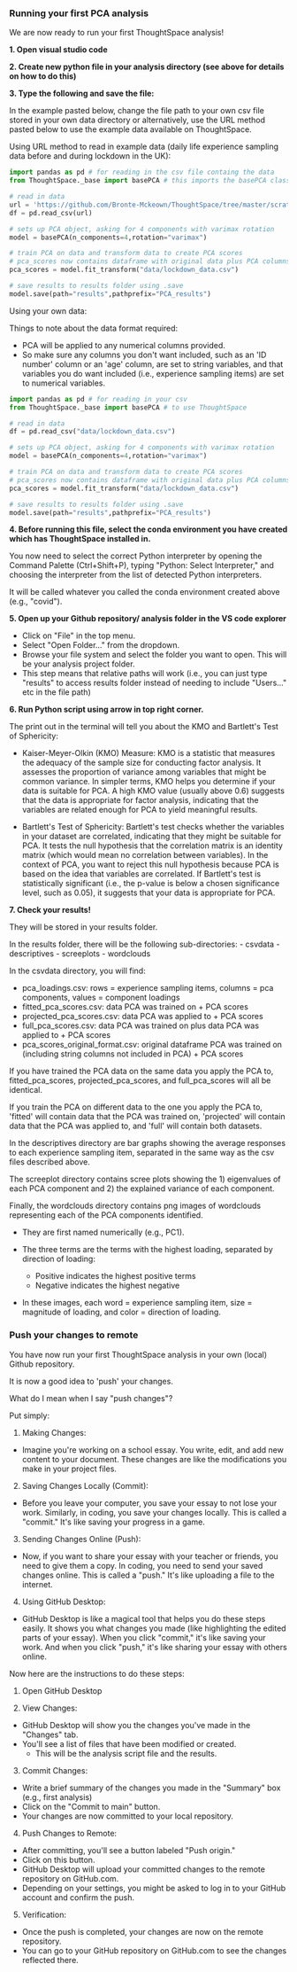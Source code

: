 ### Running your first PCA analysis

We are now ready to run your first ThoughtSpace analysis!

**1. Open visual studio code**

**2. Create new python file in your analysis directory (see above for details on how to do this)**
    
**3. Type the following and save the file:**

In the example pasted below, change the file path to your own csv file stored in your own data directory or alternatively, use the URL method pasted below to use the example data available on ThoughtSpace.

Using URL method to read in example data (daily life experience sampling data before and during lockdown in the UK): 

```python
import pandas as pd # for reading in the csv file containg the data
from ThoughtSpace._base import basePCA # this imports the basePCA class from ThoughtSpace

# read in data
url = 'https://github.com/Bronte-Mckeown/ThoughtSpace/tree/master/scratch/data/example_data.csv'
df = pd.read_csv(url)

# sets up PCA object, asking for 4 components with varimax rotation
model = basePCA(n_components=4,rotation="varimax")

# train PCA on data and transform data to create PCA scores
# pca_scores now contains dataframe with original data plus PCA columns
pca_scores = model.fit_transform("data/lockdown_data.csv")

# save results to results folder using .save
model.save(path="results",pathprefix="PCA_results")
```

Using your own data:

Things to note about the data format required:
- PCA will be applied to any numerical columns provided.
- So make sure any columns you don't want included, such as an 'ID number' column or an 'age' column, are set to string variables, and that variables you do want included (i.e., experience sampling items) are set to numerical variables.

```python
import pandas as pd # for reading in your csv
from ThoughtSpace._base import basePCA # to use ThoughtSpace

# read in data
df = pd.read_csv("data/lockdown_data.csv")

# sets up PCA object, asking for 4 components with varimax rotation
model = basePCA(n_components=4,rotation="varimax")

# train PCA on data and transform data to create PCA scores
# pca_scores now contains dataframe with original data plus PCA columns
pca_scores = model.fit_transform("data/lockdown_data.csv")

# save results to results folder using .save
model.save(path="results",pathprefix="PCA_results")
```

**4. Before running this file, select the conda environment you have created which has ThoughtSpace installed in.**

You now need to select the correct Python interpreter by opening the Command Palette (Ctrl+Shift+P), typing "Python: Select Interpreter," and choosing the interpreter from the list of detected Python interpreters.

It will be called whatever you called the conda environment created above (e.g., "covid").

**5. Open up your Github repository/ analysis folder in the VS code explorer**

- Click on "File" in the top menu.
- Select "Open Folder..." from the dropdown.
- Browse your file system and select the folder you want to open. This will be your analysis project folder.
- This step means that relative paths will work (i.e., you can just type "results" to access results folder instead of needing to include "Users..." etc in the file path)

**6. Run Python script using arrow in top right corner.**
    
The print out in the terminal will tell you about the KMO and Bartlett's Test of Sphericity:
    
- Kaiser-Meyer-Olkin (KMO) Measure: KMO is a statistic that measures the adequacy of the sample size for conducting factor analysis. It assesses the proportion of variance among variables that might be common variance. In simpler terms, KMO helps you determine if your data is suitable for PCA. A high KMO value (usually above 0.6) suggests that the data is appropriate for factor analysis, indicating that the variables are related enough for PCA to yield meaningful results.

- Bartlett's Test of Sphericity: Bartlett's test checks whether the variables in your dataset are correlated, indicating that they might be suitable for PCA. It tests the null hypothesis that the correlation matrix is an identity matrix (which would mean no correlation between variables). In the context of PCA, you want to reject this null hypothesis because PCA is based on the idea that variables are correlated. If Bartlett's test is statistically significant (i.e., the p-value is below a chosen significance level, such as 0.05), it suggests that your data is appropriate for PCA.

**7. Check your results!**

They will be stored in your results folder.

In the results folder, there will be the following sub-directories:
    - csvdata
    - descriptives
    - screeplots
    - wordclouds

In the csvdata directory, you will find:

- pca_loadings.csv: rows = experience sampling items, columns = pca components, values = component loadings
- fitted_pca_scores.csv: data PCA was trained on + PCA scores
- projected_pca_scores.csv: data PCA was applied to + PCA scores
- full_pca_scores.csv: data PCA was trained on plus data PCA was applied to + PCA scores
- pca_scores_original_format.csv: original dataframe PCA was trained on (including string columns not included in PCA) + PCA scores

If you have trained the PCA data on the same data you apply the PCA to, fitted_pca_scores, projected_pca_scores, and full_pca_scores will all be identical.
    
If you train the PCA on different data to the one you apply the PCA to, 'fitted' will contain data that the PCA was trained on, 'projected' will contain data that the PCA was applied to, and 'full' will contain both datasets.
    
In the descriptives directory are bar graphs showing the average responses to each experience sampling item, separated in the same way as the csv files described above.
    
The screeplot directory contains scree plots showing the 1) eigenvalues of each PCA component and 2) the explained variance of each component.
    
Finally, the wordclouds directory contains png images of wordclouds representing each of the PCA components identified.
    
- They are first named numerically (e.g., PC1).
- The three terms are the terms with the highest loading, separated by direction of loading:
    - Positive indicates the highest positive terms
    - Negative indicates the highest negative

- In these images, each word = experience sampling item, size = magnitude of loading, and color = direction of loading.
    
### Push your changes to remote
    
You have now run your first ThoughtSpace analysis in your own (local) Github repository.
    
It is now a good idea to 'push' your changes.

What do I mean when I say "push changes"?

Put simply:

1. Making Changes:

- Imagine you're working on a school essay. You write, edit, and add new content to your document. These changes are like the modifications you make in your project files.

2. Saving Changes Locally (Commit):

- Before you leave your computer, you save your essay to not lose your work. Similarly, in coding, you save your changes locally. This is called a "commit." It's like saving your progress in a game.

3. Sending Changes Online (Push):

- Now, if you want to share your essay with your teacher or friends, you need to give them a copy. In coding, you need to send your saved changes online. This is called a "push." It's like uploading a file to the internet.

4. Using GitHub Desktop:

- GitHub Desktop is like a magical tool that helps you do these steps easily. It shows you what changes you made (like highlighting the edited parts of your essay).
When you click "commit," it's like saving your work. And when you click "push," it's like sharing your essay with others online.

Now here are the instructions to do these steps:

1. Open GitHub Desktop

2. View Changes:

- GitHub Desktop will show you the changes you've made in the "Changes" tab.
- You'll see a list of files that have been modified or created.
    - This will be the analysis script file and the results.

3. Commit Changes:

- Write a brief summary of the changes you made in the "Summary" box (e.g., first analysis)
- Click on the "Commit to main" button. 
- Your changes are now committed to your local repository.

4. Push Changes to Remote:

- After committing, you'll see a button labeled "Push origin."
- Click on this button.
- GitHub Desktop will upload your committed changes to the remote repository on GitHub.com.
- Depending on your settings, you might be asked to log in to your GitHub account and confirm the push.

5. Verification:

- Once the push is completed, your changes are now on the remote repository.
- You can go to your GitHub repository on GitHub.com to see the changes reflected there.